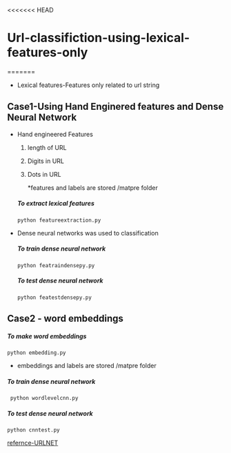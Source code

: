 <<<<<<< HEAD
# Url-classifiction-using-lexical-features-only
=======
* Lexical features-Features only related to url string 

## Case1-Using Hand Enginered features and Dense Neural Network
* Hand engineered Features
    1. length of URL
    2. Digits in URL
    3. Dots in URL
    
        *features and labels are stored /matpre folder
    ##### To extract lexical features
    
    ```python featureextraction.py```
 * Dense neural networks was used to classification 
    ##### To train dense neural network
    ```python featraindensepy.py```
    ##### To test dense neural network
    ```python featestdensepy.py```

## Case2 - word embeddings
##### To make word embeddings
  ```python embedding.py``` 
  * embeddings and labels are stored /matpre folder
  
##### To train dense neural network
``` python wordlevelcnn.py```

##### To test dense neural network
   ```python cnntest.py```
   
   
[refernce-URLNET](https://arxiv.org/abs/1802.03162)
   
 


